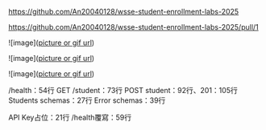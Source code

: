 https://github.com/An20040128/wsse-student-enrollment-labs-2025<br>

https://github.com/An20040128/wsse-student-enrollment-labs-2025/pull/1<br>

![image]([picture or gif url](https://github.com/An20040128/wsse-student-enrollment-labs-2025/blob/main/01-editor.png))<br>

![image]([picture or gif url](https://github.com/An20040128/wsse-student-enrollment-labs-2025/blob/main/02-pr-green.png))<br>

![image]([picture or gif url](https://github.com/An20040128/wsse-student-enrollment-labs-2025/blob/main/03-actions-log.png))<br>

/health：54行 GET /student：73行 POST student：92行、201：105行 Students schemas：27行 Error schemas：39行<br>

API Key占位：21行 /health覆寫：59行
